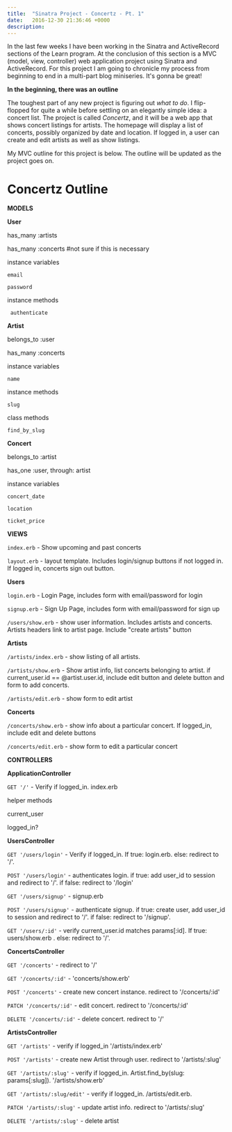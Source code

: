 ```yaml
---
title:  "Sinatra Project - Concertz - Pt. 1"
date:   2016-12-30 21:36:46 +0000
description: 
---
```



In the last few weeks I have been working in the Sinatra and ActiveRecord sections of the Learn program. At the conclusion of this section is a MVC (model, view, controller) web application project using Sinatra and ActiveRecord. For this project I am going to chronicle my process from beginning to end in a multi-part blog miniseries. It's gonna be great!

**In the beginning, there was an outline**

The toughest part of any new project is figuring out *what to do*. I flip-flopped for quite a while before settling on an elegantly simple idea: a concert list. The project is called *Concertz*, and it will be a web app that shows concert listings for artists. The homepage will display a list of concerts, possibly organized by date and location. If logged in, a user can create and edit artists as well as show listings. 

My MVC outline for this project is below. The outline will be updated as the project goes on.

# Concertz Outline

**MODELS**

**User**

  has_many :artists 
  
  has_many :concerts #not sure if this is necessary

  instance variables
  
    email
    
    password
    
   instance methods
   
     authenticate

**Artist**  

  belongs_to :user  
  
  has_many :concerts  

  instance variables
  
    name

  instance methods 
  
    slug
    
  class methods 
  
    find_by_slug

**Concert**
  
  belongs_to :artist
  
  has_one :user, through: artist

  instance variables
  
    concert_date
    
    location
    
    ticket_price

**VIEWS**

`index.erb` - Show upcoming and past concerts

`layout.erb` - layout template. Includes login/signup buttons if not logged in. If logged in, concerts sign out button.

**Users**

`login.erb` - Login Page, includes form with email/password for login

`signup.erb` - Sign Up Page, includes form with email/password for 
sign up

`/users/show.erb` - show user information. Includes artists and concerts. Artists headers link to artist page. Include "create artists" button

**Artists**

`/artists/index.erb` - show listing of all artists. 

`/artists/show.erb` -  Show artist info, list concerts belonging to artist. if current_user.id == @artist.user.id, include edit button and delete button and form to add concerts. 

`/artists/edit.erb` - show form to edit artist

**Concerts**

`/concerts/show.erb` - show info about a particular concert. If logged_in, include edit and delete buttons

`/concerts/edit.erb` - show form to edit a particular concert


**CONTROLLERS**

**ApplicationController**

`GET '/'` - Verify if logged_in. index.erb

helper methods

  current_user
  
  logged_in?

**UsersController**

`GET '/users/login'` - Verify if logged_in. If true: login.erb. else: redirect to '/'.

`POST '/users/login'` - authenticates login. if true: add user_id to session and redirect to '/'. if false: redirect to '/login'

`GET '/users/signup'` - signup.erb

`POST '/users/signup'` - authenticate signup. if true: create user, add user_id to session and redirect to '/'. if false: redirect to '/signup'.

`GET '/users/:id'` - verify current_user.id matches params[:id]. If true: users/show.erb . else: redirect to '/'.

**ConcertsController**

`GET '/concerts'` - redirect to '/'

`GET '/concerts/:id'` - 'concerts/show.erb'

`POST '/concerts'` - create new concert instance. redirect to '/concerts/:id'

`PATCH '/concerts/:id'` - edit concert. redirect to '/concerts/:id'

`DELETE '/concerts/:id'` - delete concert. redirect to '/'

**ArtistsController**

`GET '/artists'` - verify if logged_in '/artists/index.erb' 

`POST '/artists'` - create new Artist through user. redirect to '/artists/:slug'

`GET '/artists/:slug'` - verify if logged_in. Artist.find_by(slug: params[:slug]). '/artists/show.erb'

`GET '/artists/:slug/edit'` - verify if logged_in. /artists/edit.erb.

`PATCH '/artists/:slug'` - update artist info. redirect to '/artists/:slug'

`DELETE '/artists/:slug'` - delete artist

